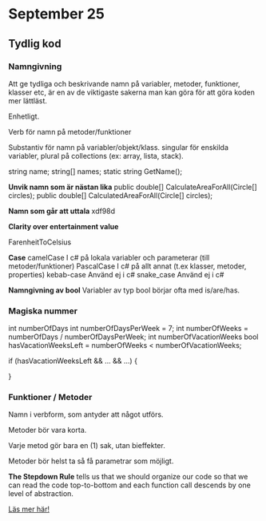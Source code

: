 # September 25

## Tydlig kod

### Namngivning
Att ge tydliga och beskrivande namn på variabler, metoder, funktioner, klasser etc, är en av de viktigaste sakerna man kan göra för att göra koden mer lättläst.

Enhetligt.

Verb för namn på metoder/funktioner

Substantiv för namn på variabler/objekt/klass.
singular för enskilda variabler, plural på collections (ex: array, lista, stack).

string name;
string[] names;
static string GetName();

**Unvik namn som är nästan lika**
public double[] CalculateAreaForAll(Circle[] circles);
public double[] CalculatedAreaForAll(Circle[] circles);

**Namn som går att uttala**
xdf98d

**Clarity over entertainment value**

FarenheitToCelsius

**Case**
camelCase   I c# på lokala variabler och parameterar (till metoder/funktioner)
PascalCase  I c# på allt annat (t.ex klasser, metoder, properties)
kebab-case  Använd ej i c#
snake_case  Använd ej i c#

**Namngivning av bool**
Variabler av typ bool börjar ofta med is/are/has.

### Magiska nummer

int numberOfDays
int numberOfDaysPerWeek = 7;
int numberOfWeeks = numberOfDays / numberOfDaysPerWeek;
int numberOfVacationWeeks
bool hasVacationWeeksLeft = numberOfWeeks < numberOfVacationWeeks;

if (hasVacationWeeksLeft && ... && ...)
{

}

### Funktioner / Metoder

Namn i verbform, som antyder att något utförs.

Metoder bör vara korta.

Varje metod gör bara en (1) sak, utan bieffekter.

Metoder bör helst ta så få parametrar som möjligt.

**The Stepdown Rule** tells us that we should organize our code so that we can read the code top-to-bottom and each function call descends by one level of abstraction.

[Läs mer här!](https://github.com/Geeksltd/Programming.Tips/blob/master/docs/methods/stepdown-rule.md)